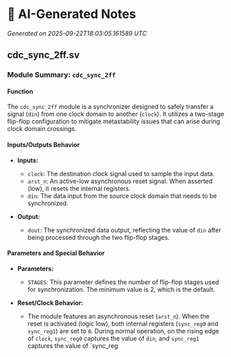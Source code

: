 # 🤖 AI-Generated Notes

_Generated on 2025-09-22T18:03:05.161589 UTC_

## cdc_sync_2ff.sv

### Module Summary: `cdc_sync_2ff`

#### Function
The `cdc_sync_2ff` module is a synchronizer designed to safely transfer a signal (`din`) from one clock domain to another (`clock`). It utilizes a two-stage flip-flop configuration to mitigate metastability issues that can arise during clock domain crossings.

#### Inputs/Outputs Behavior
- **Inputs:**
  - `clock`: The destination clock signal used to sample the input data.
  - `arst_n`: An active-low asynchronous reset signal. When asserted (low), it resets the internal registers.
  - `din`: The data input from the source clock domain that needs to be synchronized.

- **Output:**
  - `dout`: The synchronized data output, reflecting the value of `din` after being processed through the two flip-flop stages.

#### Parameters and Special Behavior
- **Parameters:**
  - `STAGES`: This parameter defines the number of flip-flop stages used for synchronization. The minimum value is 2, which is the default.

- **Reset/Clock Behavior:**
  - The module features an asynchronous reset (`arst_n`). When the reset is activated (logic low), both internal registers (`sync_reg0` and `sync_reg1`) are set to `0`. During normal operation, on the rising edge of `clock`, `sync_reg0` captures the value of `din`, and `sync_reg1` captures the value of `sync_reg

